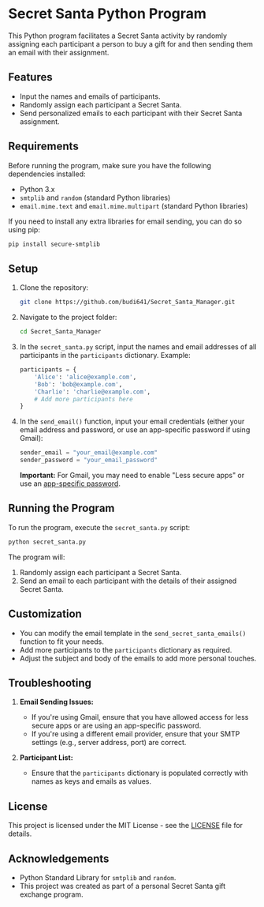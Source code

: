 
# Secret Santa Python Program

This Python program facilitates a Secret Santa activity by randomly assigning each participant a person to buy a gift for and then sending them an email with their assignment.

## Features

- Input the names and emails of participants.
- Randomly assign each participant a Secret Santa.
- Send personalized emails to each participant with their Secret Santa assignment.
  
## Requirements

Before running the program, make sure you have the following dependencies installed:

- Python 3.x
- `smtplib` and `random` (standard Python libraries)
- `email.mime.text` and `email.mime.multipart` (standard Python libraries)

If you need to install any extra libraries for email sending, you can do so using pip:

```bash
pip install secure-smtplib
```

## Setup

1. Clone the repository:

   ```bash
   git clone https://github.com/budi641/Secret_Santa_Manager.git
   ```

2. Navigate to the project folder:

   ```bash
   cd Secret_Santa_Manager
   ```

3. In the `secret_santa.py` script, input the names and email addresses of all participants in the `participants` dictionary. Example:

   ```python
   participants = {
       'Alice': 'alice@example.com',
       'Bob': 'bob@example.com',
       'Charlie': 'charlie@example.com',
       # Add more participants here
   }
   ```

4. In the `send_email()` function, input your email credentials (either your email address and password, or use an app-specific password if using Gmail):

   ```python
   sender_email = "your_email@example.com"
   sender_password = "your_email_password"
   ```

   **Important:** For Gmail, you may need to enable "Less secure apps" or use an [app-specific password](https://support.google.com/accounts/answer/185833?hl=en).

## Running the Program

To run the program, execute the `secret_santa.py` script:

```bash
python secret_santa.py
```

The program will:
1. Randomly assign each participant a Secret Santa.
2. Send an email to each participant with the details of their assigned Secret Santa.

## Customization

- You can modify the email template in the `send_secret_santa_emails()` function to fit your needs.
- Add more participants to the `participants` dictionary as required.
- Adjust the subject and body of the emails to add more personal touches.

## Troubleshooting

1. **Email Sending Issues:**
   - If you're using Gmail, ensure that you have allowed access for less secure apps or are using an app-specific password.
   - If you're using a different email provider, ensure that your SMTP settings (e.g., server address, port) are correct.

2. **Participant List:**
   - Ensure that the `participants` dictionary is populated correctly with names as keys and emails as values.

## License

This project is licensed under the MIT License - see the [LICENSE](LICENSE) file for details.

## Acknowledgements

- Python Standard Library for `smtplib` and `random`.
- This project was created as part of a personal Secret Santa gift exchange program.
```
